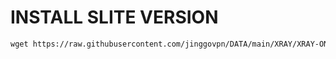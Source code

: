 
# INSTALL SLITE VERSION

```html
wget https://raw.githubusercontent.com/jinggovpn/DATA/main/XRAY/XRAY-ONLY/setup.sh && chmod +x setup.sh && ./setup.sh
